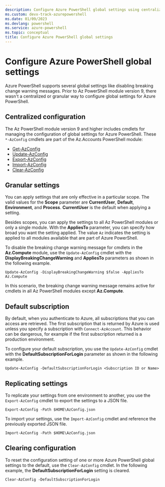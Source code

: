 ```yaml
---
description: Configure Azure PowerShell global settings using centralized and granular AzConfig cmdlets
ms.custom: devx-track-azurepowershell
ms.date: 01/09/2023
ms.devlang: powershell
ms.service: azure-powershell
ms.topic: conceptual
title: Configure Azure PowerShell global settings
---
```


# Configure Azure PowerShell global settings

Azure PowerShell supports several global settings like disabling breaking change warning
messages. Prior to Az PowerShell module version 9, there wasn't a centralized or granular way to
configure global settings for Azure PowerShell.

## Centralized configuration

The Az PowerShell module version 9 and higher includes cmdlets for managing the configuration of
global settings for Azure PowerShell. These `*-AzConfig` cmdlets are part of the Az.Accounts
PowerShell module:

- [Get-AzConfig][get-azconfig]
- [Update-AzConfig][update-azconfig]
- [Export-AzConfig][export-azconfig]
- [Import-AzConfig][import-azconfig]
- [Clear-AzConfig][clear-azconfig]

## Granular settings

You can apply settings that are only effective in a particular scope. The valid values for the
**Scope** parameter are **CurrentUser**, **Default**, **Environment**, and **Process**.
**CurrentUser** is the default when applying a setting.

Besides scopes, you can apply the settings to all Az PowerShell modules or only a single module.
With the **AppliesTo** parameter, you can specify how broad you want the setting applied. The value
`Az` indicates the setting is applied to all modules available that are part of Azure PowerShell.

To disable the breaking change warning message for cmdlets in the **Az.Compute** module, use the
`Update-AzConfig` cmdlet with the **DisplayBreakingChangeWarning** and **AppliesTo** parameters as
shown in the following example.

```azurepowershell-interactive
Update-AzConfig -DisplayBreakingChangeWarning $false -AppliesTo Az.Compute
```

In this scenario, the breaking change warning message remains active for cmdlets in all Az
PowerShell modules except **Az.Compute**.

## Default subscription

By default, when you authenticate to Azure, all subscriptions that you can access are retrieved. The
first subscription that is returned by Azure is used unless you specify a subscription with
`Connect-AzAccount`. This behavior can be dangerous, for example if the first subscription returned
is a production environment.

To configure your default subscription, you use the `Update-AzConfig` cmdlet with the
**DefaultSubscriptionForLogin** parameter as shown in the following example.

```azurepowershell-interactive
Update-AzConfig -DefaultSubscriptionForLogin <Subscription ID or Name>
```

## Replicating settings

To replicate your settings from one environment to another, you use the `Export-AzConfig` cmdlet to
export the settings to a JSON file.

```azurepowershell-interactive
Export-AzConfig -Path $HOME\AzConfig.json
```

To import your settings, use the `Import-AzConfig` cmdlet and reference the previously exported
JSON file.

```azurepowershell-interactive
Import-AzConfig -Path $HOME\AzConfig.json
```

## Clearing configuration

To reset the configuration setting of one or more Azure PowerShell global settings to the default,
use the `Clear-AzConfig` cmdlet. In the following example, the **DefaultSubscriptionForLogin**
setting is cleared.

```azurepowershell-interactive
Clear-AzConfig -DefaultSubscriptionForLogin
```

<!-- link references -->
[get-azconfig]: /powershell/module/az.accounts/get-azconfig
[update-azconfig]:/powershell/module/az.accounts/update-azconfig
[export-azconfig]: /powershell/module/az.accounts/export-azconfig
[import-azconfig]: /powershell/module/az.accounts/import-azconfig
[clear-azconfig]: /powershell/module/az.accounts/clear-azconfig

